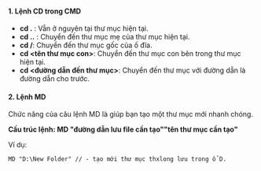 #### 1. Lệnh CD trong CMD
-   **cd .** : Vẫn ở nguyên tại thư mục hiện tại.
-   **cd ..** : Chuyển đến thư mục mẹ của thư mục hiện tại.
-   **cd /**: Chuyển đến thư mục gốc của ố đĩa.
-   **cd <tên thư mục con>**: Chuyển đến thư mục con bên trong thư mục hiện tại.
-   **cd <đường dẫn đến thư mục>**: Chuyển đến thư mục với đường dẫn là đường dẫn cho trước.

#### 2. Lệnh MD
Chức năng của câu lệnh MD là giúp bạn tạo một thư mục mới nhanh chóng.

**Cấu trúc lệnh: MD "đường dẫn lưu file cần tạo"\"tên thư mục cần tạo"**

Ví dụ: 
````md
MD "D:\New Folder" // - tạo mới thư mục thxlong lưu trong ổ D.
````
